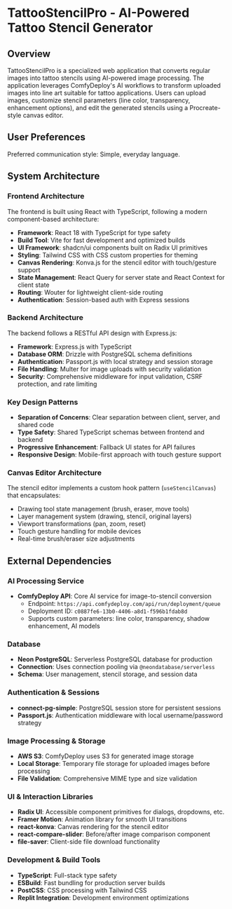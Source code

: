 # TattooStencilPro - AI-Powered Tattoo Stencil Generator

## Overview

TattooStencilPro is a specialized web application that converts regular images into tattoo stencils using AI-powered image processing. The application leverages ComfyDeploy's AI workflows to transform uploaded images into line art suitable for tattoo applications. Users can upload images, customize stencil parameters (line color, transparency, enhancement options), and edit the generated stencils using a Procreate-style canvas editor.

## User Preferences

Preferred communication style: Simple, everyday language.

## System Architecture

### Frontend Architecture
The frontend is built using React with TypeScript, following a modern component-based architecture:

- **Framework**: React 18 with TypeScript for type safety
- **Build Tool**: Vite for fast development and optimized builds
- **UI Framework**: shadcn/ui components built on Radix UI primitives
- **Styling**: Tailwind CSS with CSS custom properties for theming
- **Canvas Rendering**: Konva.js for the stencil editor with touch/gesture support
- **State Management**: React Query for server state and React Context for client state
- **Routing**: Wouter for lightweight client-side routing
- **Authentication**: Session-based auth with Express sessions

### Backend Architecture
The backend follows a RESTful API design with Express.js:

- **Framework**: Express.js with TypeScript
- **Database ORM**: Drizzle with PostgreSQL schema definitions
- **Authentication**: Passport.js with local strategy and session storage
- **File Handling**: Multer for image uploads with security validation
- **Security**: Comprehensive middleware for input validation, CSRF protection, and rate limiting

### Key Design Patterns
- **Separation of Concerns**: Clear separation between client, server, and shared code
- **Type Safety**: Shared TypeScript schemas between frontend and backend
- **Progressive Enhancement**: Fallback UI states for API failures
- **Responsive Design**: Mobile-first approach with touch gesture support

### Canvas Editor Architecture
The stencil editor implements a custom hook pattern (`useStencilCanvas`) that encapsulates:
- Drawing tool state management (brush, eraser, move tools)
- Layer management system (drawing, stencil, original layers)
- Viewport transformations (pan, zoom, reset)
- Touch gesture handling for mobile devices
- Real-time brush/eraser size adjustments

## External Dependencies

### AI Processing Service
- **ComfyDeploy API**: Core AI service for image-to-stencil conversion
  - Endpoint: `https://api.comfydeploy.com/api/run/deployment/queue`
  - Deployment ID: `c0887fe6-13b0-4406-a8d1-f596b1fdab8d`
  - Supports custom parameters: line color, transparency, shadow enhancement, AI models

### Database
- **Neon PostgreSQL**: Serverless PostgreSQL database for production
- **Connection**: Uses connection pooling via `@neondatabase/serverless`
- **Schema**: User management, stencil storage, and session data

### Authentication & Sessions
- **connect-pg-simple**: PostgreSQL session store for persistent sessions
- **Passport.js**: Authentication middleware with local username/password strategy

### Image Processing & Storage
- **AWS S3**: ComfyDeploy uses S3 for generated image storage
- **Local Storage**: Temporary file storage for uploaded images before processing
- **File Validation**: Comprehensive MIME type and size validation

### UI & Interaction Libraries
- **Radix UI**: Accessible component primitives for dialogs, dropdowns, etc.
- **Framer Motion**: Animation library for smooth UI transitions
- **react-konva**: Canvas rendering for the stencil editor
- **react-compare-slider**: Before/after image comparison component
- **file-saver**: Client-side file download functionality

### Development & Build Tools
- **TypeScript**: Full-stack type safety
- **ESBuild**: Fast bundling for production server builds
- **PostCSS**: CSS processing with Tailwind CSS
- **Replit Integration**: Development environment optimizations